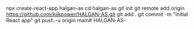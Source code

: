 npx create-react-app halgan-as
cd halgan-as
git init
git remote add origin https://github.com/kiikpower/HALGAN-AS.git
git add .
git commit -m "Initial React app"
git push -u origin main# HALGAN-AS-
